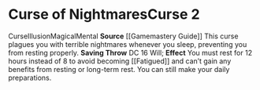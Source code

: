 ﻿---
element: null
id: '15'
level: '2'
name: Curse of Nightmares
rarity: Common
saving_throw: DC 16 Will
school: Illusion
source: '[[DATABASE/source/Gamemastery Guide|Gamemastery Guide]]'
trait:
- '[[DATABASE/trait/Curse|Curse]]'
- '[[DATABASE/trait/Illusion|Illusion]]'
- '[[DATABASE/trait/Magical|Magical]]'
- '[[DATABASE/trait/Mental|Mental]]'
type: Curse
usage: null

---
# Curse of Nightmares<span class="item-type">Curse 2</span>

<span class="item-trait">Curse</span><span class="item-trait">Illusion</span><span class="item-trait">Magical</span><span class="item-trait">Mental</span>
**Source** [[Gamemastery Guide]]
This curse plagues you with terrible nightmares whenever you sleep, preventing you from resting properly.
**Saving Throw** DC 16 Will; **Effect** You must rest for 12 hours instead of 8 to avoid becoming [[Fatigued]] and can’t gain any benefits from resting or long-term rest. You can still make your daily preparations.